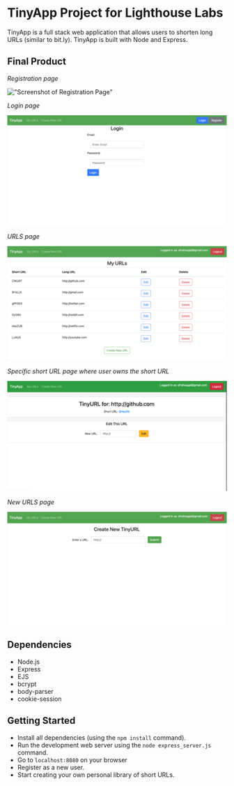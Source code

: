 # **TinyApp Project for Lighthouse Labs**

TinyApp is a full stack web application that allows users to shorten long URLs (similar to bit.ly). TinyApp is built with Node and Express.

## Final Product

*Registration page*

!["Screenshot of Registration Page"](hhttps://github.com/sagalafrah/tinyapp/blob/master/docs/register.png)

*Login page*

!["Screenshot of Login Page"](https://github.com/sagalafrah/tinyapp/blob/master/docs/login.png)

*URLS page*

!["Screenshot of URLs page logged in"](https://github.com/sagalafrah/tinyapp/blob/master/docs/urlspage.png)

*Specific short URL page where user owns the short URL*

!["Screenshot of short URLs page"](https://github.com/sagalafrah/tinyapp/blob/master/docs/shorturl.png)

*New URLS page*

!["Screenshot of Create New URLs page"](https://github.com/sagalafrah/tinyapp/blob/master/docs/urlsnew.png)


## Dependencies

- Node.js
- Express
- EJS
- bcrypt
- body-parser
- cookie-session

## Getting Started

- Install all dependencies (using the `npm install` command).
- Run the development web server using the `node express_server.js` command.
- Go to `localhost:8080` on your browser
- Register as a new user.
- Start creating your own personal library of short URLs.